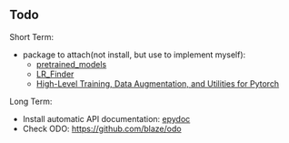 ## Todo
Short Term:
- package to attach(not install, but use to implement myself):
    - [pretrained_models](https://github.com/Cadene/pretrained-models.pytorch)
    - [LR_Finder](https://github.com/davidtvs/pytorch-lr-finder/blob/master/torch_lr_finder/lr_finder.py)
    - [High-Level Training, Data Augmentation, and Utilities for Pytorch](https://github.com/ncullen93/torchsample)


Long Term:
- Install automatic API documentation: [epydoc](http://epydoc.sourceforge.net/)
- Check ODO: https://github.com/blaze/odo
